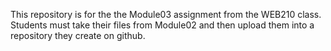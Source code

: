 This repository is for the the Module03 assignment from the WEB210 class. Students must take their files from Module02 and then upload them into a repository they create on github.
